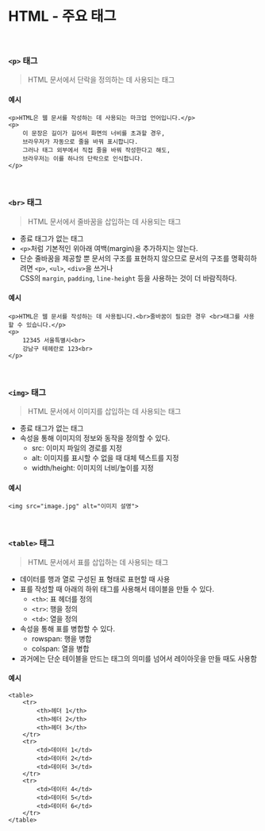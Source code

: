 # HTML - 주요 태그
<br>

### `<p>` 태그
> HTML 문서에서 단락을 정의하는 데 사용되는 태그

#### 예시
```
<p>HTML은 웹 문서를 작성하는 데 사용되는 마크업 언어입니다.</p>
<p>
    이 문장은 길이가 길어서 화면의 너비를 초과할 경우,
    브라우저가 자동으로 줄을 바꿔 표시합니다.
    그러나 태그 외부에서 직접 줄을 바꿔 작성한다고 해도,
    브라우저는 이를 하나의 단락으로 인식합니다.
</p>
```
<br>

### `<br>` 태그
> HTML 문서에서 줄바꿈을 삽입하는 데 사용되는 태그
- 종료 태그가 없는 태그
- `<p>`처럼 기본적인 위아래 여백(margin)을 추가하지는 않는다.
- 단순 줄바꿈을 제공할 뿐 문서의 구조를 표현하지 않으므로 문서의 구조를 명확히하려면 `<p>`, `<ul>`, `<div>`을 쓰거나  
CSS의 `margin`, `padding`, `line-height` 등을 사용하는 것이 더 바람직하다.
#### 예시
```
<p>HTML은 웹 문서를 작성하는 데 사용됩니다.<br>줄바꿈이 필요한 경우 <br>태그를 사용할 수 있습니다.</p>
<p>
    12345 서울특별시<br>
    강남구 테헤란로 123<br>
</p>
```
<br>

### `<img>` 태그
> HTML 문서에서 이미지를 삽입하는 데 사용되는 태그
- 종료 태그가 없는 태그
- 속성을 통해 이미지의 정보와 동작을 정의할 수 있다.
    - src: 이미지 파일의 경로를 지정
    - alt: 이미지를 표시할 수 없을 때 대체 텍스트를 지정
    - width/height: 이미지의 너비/높이를 지정
#### 예시
```
<img src="image.jpg" alt="이미지 설명">
```
<br>

### `<table>` 태그
> HTML 문서에서 표를 삽입하는 데 사용되는 태그
- 데이터를 행과 열로 구성된 표 형태로 표현할 때 사용
- 표를 작성할 때 아래의 하위 태그를 사용해서 테이블을 만들 수 있다.
    - `<th>`: 표 헤더를 정의
    - `<tr>`: 행을 정의
    - `<td>`: 열을 정의
- 속성을 통해 표를 병합할 수 있다.
    - rowspan: 행을 병합
    - colspan: 열을 병합
- 과거에는 단순 테이블을 만드는 태그의 의미를 넘어서 레이아웃을 만들 때도 사용함
#### 예시
```
<table>
    <tr>
        <th>헤더 1</th>
        <th>헤더 2</th>
        <th>헤더 3</th>
    </tr>
    <tr>
        <td>데이터 1</td>
        <td>데이터 2</td>
        <td>데이터 3</td>
    </tr>
    <tr>
        <td>데이터 4</td>
        <td>데이터 5</td>
        <td>데이터 6</td>
    </tr>
</table>
```
<br>